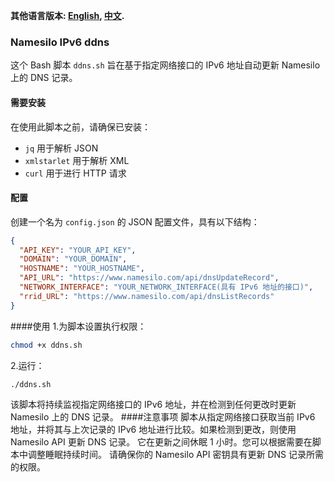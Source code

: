 **其他语言版本: [English](README.md), [中文](README_zh.md).**
### Namesilo IPv6 ddns

这个 Bash 脚本 `ddns.sh` 旨在基于指定网络接口的 IPv6 地址自动更新 Namesilo 上的 DNS 记录。

#### 需要安装

在使用此脚本之前，请确保已安装：

- `jq` 用于解析 JSON
- `xmlstarlet` 用于解析 XML
- `curl` 用于进行 HTTP 请求

#### 配置

创建一个名为 `config.json` 的 JSON 配置文件，具有以下结构：

```json
{
  "API_KEY": "YOUR_API_KEY",
  "DOMAIN": "YOUR_DOMAIN",
  "HOSTNAME": "YOUR_HOSTNAME",
  "API_URL": "https://www.namesilo.com/api/dnsUpdateRecord",
  "NETWORK_INTERFACE": "YOUR_NETWORK_INTERFACE(具有 IPv6 地址的接口)",
  "rrid_URL": "https://www.namesilo.com/api/dnsListRecords"
}
```
####使用
1.为脚本设置执行权限：
```bash
chmod +x ddns.sh
```
2.运行：
```bash
./ddns.sh
```
该脚本将持续监视指定网络接口的 IPv6 地址，并在检测到任何更改时更新 Namesilo 上的 DNS 记录。
####注意事项
脚本从指定网络接口获取当前 IPv6 地址，并将其与上次记录的 IPv6 地址进行比较。如果检测到更改，则使用 Namesilo API 更新 DNS 记录。
它在更新之间休眠 1 小时。您可以根据需要在脚本中调整睡眠持续时间。
请确保你的 Namesilo API 密钥具有更新 DNS 记录所需的权限。
